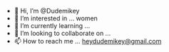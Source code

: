 - 👋 Hi, I’m @Dudemikey
- 👀 I’m interested in ... women
- 🌱 I’m currently learning ...
- 💞️ I’m looking to collaborate on ...
- 📫 How to reach me ...
heydudemikey@gmail.com
<!---
Dudemikey/Dudemikey is a ✨ special ✨ repository because its `README.md` (this file) appears on your GitHub profile.
You can click the Preview link to take a look at your changes.
--->
